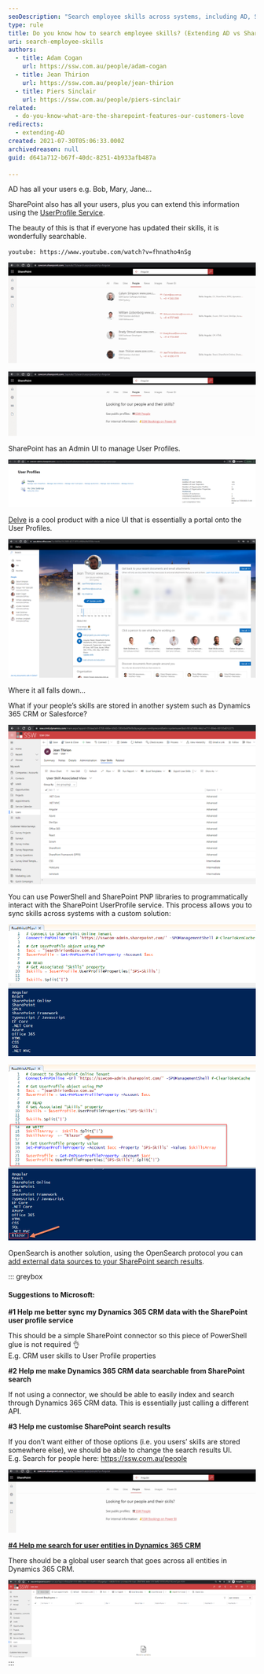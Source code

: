 ```yaml
---
seoDescription: "Search employee skills across systems, including AD, SharePoint, and Dynamics 365 CRM, to enhance collaboration and talent discovery."
type: rule
title: Do you know how to search employee skills? (Extending AD vs SharePoint vs Dynamics 365 CRM)
uri: search-employee-skills
authors:
  - title: Adam Cogan
    url: https://ssw.com.au/people/adam-cogan
  - title: Jean Thirion
    url: https://ssw.com.au/people/jean-thirion
  - title: Piers Sinclair
    url: https://ssw.com.au/people/piers-sinclair
related:
  - do-you-know-what-are-the-sharepoint-features-our-customers-love
redirects:
  - extending-AD
created: 2021-07-30T05:06:33.000Z
archivedreason: null
guid: d641a712-b67f-40dc-8251-4b933afb487a

---
```


AD has all your users e.g. Bob, Mary, Jane...  

SharePoint also has all your users, plus you can extend this information using the [UserProfile Service](https://docs.microsoft.com/en-us/sharepoint/manage-user-profiles). 

The beauty of this is that if everyone has updated their skills, it is wonderfully searchable.

<!--endintro-->

`youtube: https://www.youtube.com/watch?v=fhnatho4nSg`

![Figure: SharePoint People Search – Notice the Skills coming from UserProfile Service (aka UPS)](extending-ad-1.png)

![Figure: Mockup - Improved SharePoint People Search Results](mockup-extending-ad-3.jpg)

SharePoint has an Admin UI to manage User Profiles.

![Figure: User Profile UI in your SharePoint Admin Centre – generally this is not needed the Delve out of the box experience works for your organisation](extending-ad-2.png)

[Delve](https://support.microsoft.com/en-us/office/what-is-delve-1315665a-c6af-4409-a28d-49f8916878ca) is a cool product with a nice UI that is essentially a portal onto the User Profiles.

![Figure: Delve profile – Click on “Update Profile” to write data back to SharePoint User Profile Service](extending-ad-3.png)

Where it all falls down...

What if your people’s skills are stored in another system such as Dynamics 365 CRM or Salesforce?

![Figure: People’s skills are often stored in Dynamics 365 CRM or Salesforce](extending-ad-4.png)

You can use PowerShell and SharePoint PNP libraries to programmatically interact with the SharePoint UserProfile service. This process allows you to sync skills across systems with a custom solution:

![Figure: Powershell - Reading skills from UserProfile](extending-ad-5.png)

![Figure: Powershell - Adding “Blazor” to Jean’s skill list](extending-ad-6.png)

OpenSearch is another solution, using the OpenSearch protocol you can [add external data sources to your SharePoint search results](https://docs.microsoft.com/en-us/sharepoint/search/understanding-result-sources-for-search).

::: greybox

#### Suggestions to Microsoft:

**#1 Help me better sync my Dynamics 365 CRM data with the SharePoint user profile service**

This should be a simple SharePoint connector so this piece of PowerShell glue is not required 👌\
E.g. CRM user skills to User Profile properties

**#2 Help me make Dynamics 365 CRM data searchable from SharePoint search**

If not using a connector, we should be able to easily index and search through Dynamics 365 CRM data.
This is essentially just calling a different API.

**#3 Help me customise SharePoint search results**

If you don’t want either of those options (i.e. you users’ skills are stored somewhere else), we should be able to change the search results UI.\
E.g. Search for people here: https://ssw.com.au/people

![Figure: The SharePoint Search should let you add links like in this image](sharepointuxforpeopleandbookedindays.png)

**[\#4 Help me search for user entities in Dynamics 365 CRM](https://experience.dynamics.com/ideas/idea/?ideaid=b5daa141-90f5-eb11-ba5e-0003ff457d0a)**

There should be a global user search that goes across all entities in Dynamics 365 CRM.

![Figure: Searching User + Skill doesn’t yield any result although this skill is associated to the user](extending-ad-7.png)
:::
